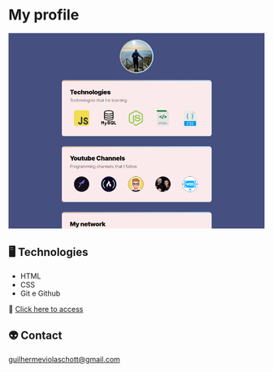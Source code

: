 # My profile

![preview](./.github/preview.png)


## 🖥️ Technologies

- HTML
- CSS
- Git e Github

🔗 [Click here to access](https://violaguilherme.github.io/my-profile/)

## 👽 Contact

guilhermeviolaschott@gmail.com